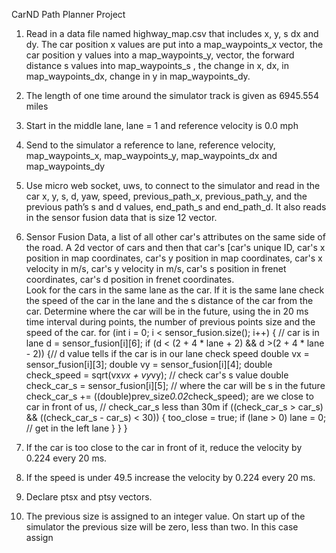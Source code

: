CarND Path Planner Project

1.	 Read in a data file named highway_map.csv that includes x, y, s dx and dy.  The car position x values are put into a map_waypoints_x vector,  the car position y values into a map_waypoints_y,  vector, the forward distance s values into map_waypoints_s , the change in x, dx, in map_waypoints_dx, change in y in map_waypoints_dy.
2.	The length of one time around the simulator track is given as 6945.554 miles
3.	Start in the middle lane, lane = 1 and reference velocity is 0.0 mph
4.	Send to the simulator a reference to lane, reference velocity, map_waypoints_x, map_waypoints_y, map_waypoints_dx and map_waypoints_dy
5.	Use micro web socket, uws, to connect to the simulator and read in the car x, y, s, d, yaw, speed, previous_path_x, previous_path_y, and the previous path’s s and d values, end_path_s and end_path_d.  It also reads in the sensor fusion data that is size 12 vector.
6.	Sensor Fusion Data, a list of all other car's attributes on the same side of the road.   A 2d vector of cars and then that car's [car's unique ID, car's x position in map coordinates, car's y position in map coordinates, car's x velocity in m/s, car's y velocity in m/s, car's s position in frenet coordinates, car's d position in frenet coordinates.  
Look for the cars in the same lane as the car.  If it is the same lane check the speed of the car in the lane and the s distance of the car from the car.  Determine where the car will be in the future, using the in 20 ms time interval during points, the number of previous points size and the speed of the car.
for (int i = 0; i < sensor_fusion.size(); i++)
{
// car is in lane
d = sensor_fusion[i][6];
if (d < (2 + 4 * lane + 2) && d >(2 + 4 * lane - 2))
{// d value tells if the car is in our lane check speed
double vx = sensor_fusion[i][3];
double vy = sensor_fusion[i][4];
double check_speed = sqrt(vx*vx + vy*vy);
// check car's s value
double check_car_s = sensor_fusion[i][5];
// where the car will be s in the future
check_car_s += ((double)prev_size*0.02*check_speed);
are we close to car in front of us,
// check_car_s less than 30m
if ((check_car_s > car_s) && ((check_car_s - car_s) 
< 30))
{
too_close = true;
if (lane > 0)
				lane = 0; // get in the left lane
		}
	}
}

7.	If the car is too close to the car in front of it, reduce the velocity by 0.224 every 20 ms.
8.	If the speed is under 49.5 increase the velocity by 0.224 every 20 ms.
9.	Declare ptsx and ptsy vectors.
10.	The previous size is assigned to an integer value.  On start up of the simulator the previous size will be zero, less than two.  In this case assign 
